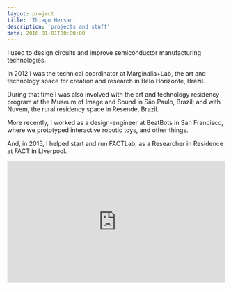 ```yaml
---
layout: project
title: 'Thiago Hersan'
description: 'projects and stuff'
date: 2016-01-01T00:00:00
---
```

I used to design circuits and improve semiconductor manufacturing technologies.

In 2012 I was the technical coordinator at Marginalia+Lab, the art and technology space for creation and research in Belo Horizonte, Brazil.

During that time I was also involved with the art and technology residency program at the Museum of Image and Sound in São Paulo, Brazil; and with Nuvem, the rural residency space in Resende, Brazil.

More recently, I worked as a design-engineer at BeatBots in San Francisco, where we prototyped interactive robotic toys, and other things.

And, in 2015, I helped start and run FACTLab, as a Researcher in Residence at FACT in Liverpool.

<div class="home-vid-wrapper">
  <iframe src="http://player.vimeo.com/video/66541476?title=0&amp;portrait=0&amp;byline=0" width="500" height="281" frameborder="0" webkitallowfullscreen="" mozallowfullscreen="" allowfullscreen=""></iframe>
</div>
